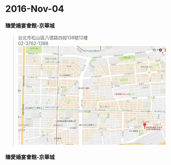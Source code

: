 

# 2016-Nov-04

### 臻愛婚宴會館-京華城<br />
>台北市松山區八德路四段138號12樓<br />
>02-3762-1388<br>
>![地圖](臻愛婚宴會館-京華城.jpg)

### 臻愛婚宴會館-京華城<br />
